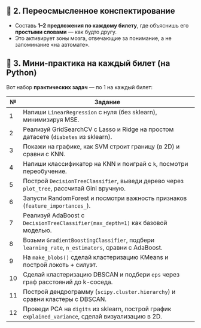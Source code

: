 ## 🧠 **2. Переосмысленное конспектирование**
- Составь **1–2 предложения по каждому билету**, где объяснишь его **простыми словами** — как будто другу.
- Это активирует зоны мозга, отвечающие за понимание, а не запоминание «на автомате».

## 🧪 **3. Мини-практика на каждый билет (на Python)**

Вот набор **практических задач** — по 1 на каждый билет:

| №   | Задание                                                                                            |
| --- | -------------------------------------------------------------------------------------------------- |
| 1   | Напиши `LinearRegression` с нуля (без sklearn), минимизируя MSE.                                   |
| 2   | Реализуй GridSearchCV с Lasso и Ridge на простом датасете (`diabetes` из sklearn).                 |
| 3   | Покажи на графике, как SVM строит границу (в 2D) и сравни с KNN.                                   |
| 4   | Напиши классификатор на KNN и поиграй с `k`, посмотри переобучение.                                |
| 5   | Построй `DecisionTreeClassifier`, выведи дерево через `plot_tree`, рассчитай Gini вручную.         |
| 6   | Запусти RandomForest и посмотри важность признаков (`feature_importances_`).                       |
| 7   | Реализуй AdaBoost с `DecisionTreeClassifier(max_depth=1)` как базовой моделью.                     |
| 8   | Возьми `GradientBoostingClassifier`, подбери `learning_rate`, `n_estimators`, сравни с AdaBoost.   |
| 9   | На `make_blobs()` сделай кластеризацию KMeans и построй локоть + силуэт.                           |
| 10  | Сделай кластеризацию DBSCAN и подбери `eps` через граф расстояний до k-соседа.                     |
| 11  | Построй дендрограмму (`scipy.cluster.hierarchy`) и сравни кластеры с DBSCAN.                       |
| 12  | Проведи PCA на `digits` из sklearn, построй график `explained_variance`, сделай визуализацию в 2D. |
